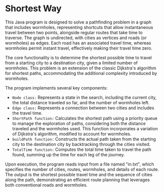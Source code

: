 # Shortest Way
This Java program is designed to solve a pathfinding problem in a graph that includes wormholes, representing shortcuts that allow instantaneous travel between two points, alongside regular routes that take time to traverse. The graph is undirected, with cities as vertices and roads (or wormholes) as edges. Each road has an associated travel time, whereas wormholes permit instant travel, effectively making their travel time zero.

The core functionality is to determine the shortest possible time to travel from a starting city to a destination city, given a limited number of wormholes. This problem is an extension of the classic Dijkstra's algorithm for shortest paths, accommodating the additional complexity introduced by wormholes.

The program implements several key components:
* `Node class:` Represents a state in the search, including the current city, the total distance traveled so far, and the number of wormholes left.
* `Edge class:` Represents a connection between two cities and includes the travel time.
* `ShortPath function:` Calculates the shortest path using a priority queue to manage the exploration of paths, considering both the distance traveled and the wormholes used. This function incorporates a variation of Dijkstra's algorithm, modified to account for wormholes.
* `buildPath function:` Constructs the actual path taken from the starting city to the destination city by backtracking through the cities visited.
* `TotalTime function:` Computes the total time taken to travel the path found, summing up the time for each leg of the journey.

Upon execution, the program reads input from a file named "in.txt", which specifies the number of cities, routes, wormholes, and details of each route. The output is the shortest possible travel time and the sequence of cities along the path, demonstrating an efficient route planning that leverages both conventional roads and wormholes.
